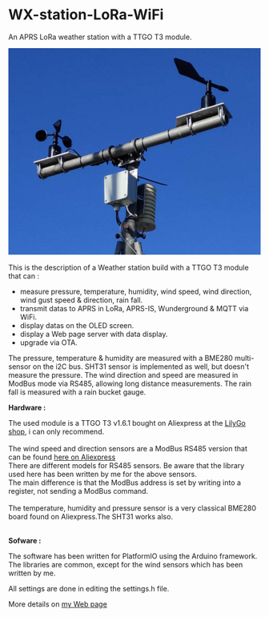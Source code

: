 # WX-station-LoRa-WiFi
An APRS LoRa weather station with a TTGO T3 module.

![Link Text](images/TK5KP-13-zoom.jpg)

This is the description of a Weather station build with a TTGO T3 module that can :
- measure pressure, temperature, humidity, wind speed, wind direction, wind gust speed & direction, rain fall.
- transmit datas to APRS in LoRa, APRS-IS, Wunderground & MQTT via WiFi.
- display datas on the OLED screen.
- display a Web page server with data display.
- upgrade via OTA.

The pressure, temperature & humidity are measured with a BME280 multi-sensor on the i2C bus. SHT31 sensor is implemented as well, but doesn't measure the pressure.
The wind direction and speed are measured in ModBus mode via RS485, allowing long distance measurements.
The rain fall is measured with a rain bucket gauge.

**Hardware :**


The used module is a TTGO T3 v1.6.1 bought on Aliexpress at the [LilyGo shop](https://lilygo.aliexpress.com/store/2090076), i can only recommend.<br><br>
The wind speed and direction sensors are a ModBus RS485 version that can be found [here on Aliexpress](https://www.aliexpress.com/item/1005005500304078.html)<br>
There are different models for RS485 sensors. Be aware that the library used here has been written by me for the above sensors.<br>
The main difference is that the ModBus address is set by writing into a register, not sending a ModBus command.<br><br>
The temperature, humidity and pressure sensor is a very classical BME280 board found on Aliexpress.The SHT31 works also.<br><br>

**Sofware :**

The software has been written for PlatformIO using the Arduino framework.<br>
The libraries are common, except for the wind sensors which has been written by me.

All settings are done in editing the settings.h file.<br>

More details on [my Web page](https://egloff.eu/index.php?option=com_content&view=article&id=283) 
